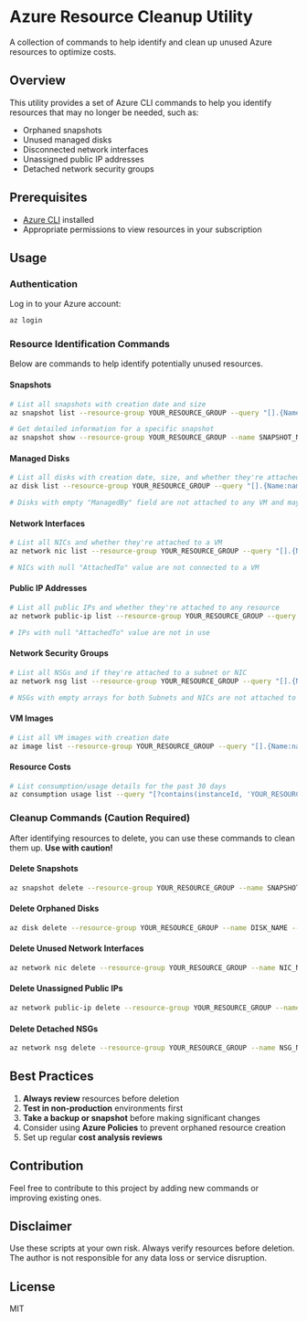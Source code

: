 # Azure Resource Cleanup Utility

A collection of commands to help identify and clean up unused Azure resources to optimize costs.

## Overview

This utility provides a set of Azure CLI commands to help you identify resources that may no longer be needed, such as:

- Orphaned snapshots
- Unused managed disks
- Disconnected network interfaces
- Unassigned public IP addresses
- Detached network security groups

## Prerequisites

- [Azure CLI](https://docs.microsoft.com/en-us/cli/azure/install-azure-cli) installed
- Appropriate permissions to view resources in your subscription

## Usage

### Authentication

Log in to your Azure account:

```bash
az login
```

### Resource Identification Commands

Below are commands to help identify potentially unused resources.

#### Snapshots

```bash
# List all snapshots with creation date and size
az snapshot list --resource-group YOUR_RESOURCE_GROUP --query "[].{Name:name, CreationDate:timeCreated, SizeGB:diskSizeGB, Location:location}" -o table

# Get detailed information for a specific snapshot
az snapshot show --resource-group YOUR_RESOURCE_GROUP --name SNAPSHOT_NAME
```

#### Managed Disks

```bash
# List all disks with creation date, size, and whether they're attached to a VM
az disk list --resource-group YOUR_RESOURCE_GROUP --query "[].{Name:name, CreationDate:timeCreated, SizeGB:diskSizeGB, ManagedBy:managedBy, Location:location}" -o table

# Disks with empty "ManagedBy" field are not attached to any VM and may be candidates for cleanup
```

#### Network Interfaces

```bash
# List all NICs and whether they're attached to a VM
az network nic list --resource-group YOUR_RESOURCE_GROUP --query "[].{Name:name, IPAddress:ipConfigurations[0].privateIpAddress, AttachedTo:virtualMachine.id, Location:location}" -o table

# NICs with null "AttachedTo" value are not connected to a VM
```

#### Public IP Addresses

```bash
# List all public IPs and whether they're attached to any resource
az network public-ip list --resource-group YOUR_RESOURCE_GROUP --query "[].{Name:name, IPAddress:ipAddress, AttachedTo:ipConfiguration.id, CreationDate:creationTime, Location:location}" -o table

# IPs with null "AttachedTo" value are not in use
```

#### Network Security Groups

```bash
# List all NSGs and if they're attached to a subnet or NIC
az network nsg list --resource-group YOUR_RESOURCE_GROUP --query "[].{Name:name, Subnets:subnets, NICs:networkInterfaces, Location:location}" -o table

# NSGs with empty arrays for both Subnets and NICs are not attached to anything
```

#### VM Images

```bash
# List all VM images with creation date
az image list --resource-group YOUR_RESOURCE_GROUP --query "[].{Name:name, CreationDate:tags.creationDate || 'N/A', Location:location}" -o table
```

#### Resource Costs

```bash
# List consumption/usage details for the past 30 days
az consumption usage list --query "[?contains(instanceId, 'YOUR_RESOURCE_GROUP')].{ResourceName:instanceName, ResourceType:resourceType, Cost:pretaxCost, Currency:currency, Date:usageEnd}" -o table
```

### Cleanup Commands (Caution Required)

After identifying resources to delete, you can use these commands to clean them up. **Use with caution!**

#### Delete Snapshots

```bash
az snapshot delete --resource-group YOUR_RESOURCE_GROUP --name SNAPSHOT_NAME --yes
```

#### Delete Orphaned Disks

```bash
az disk delete --resource-group YOUR_RESOURCE_GROUP --name DISK_NAME --yes
```

#### Delete Unused Network Interfaces

```bash
az network nic delete --resource-group YOUR_RESOURCE_GROUP --name NIC_NAME
```

#### Delete Unassigned Public IPs

```bash
az network public-ip delete --resource-group YOUR_RESOURCE_GROUP --name IP_NAME
```

#### Delete Detached NSGs

```bash
az network nsg delete --resource-group YOUR_RESOURCE_GROUP --name NSG_NAME
```

## Best Practices

1. **Always review** resources before deletion
2. **Test in non-production** environments first
3. **Take a backup or snapshot** before making significant changes
4. Consider using **Azure Policies** to prevent orphaned resource creation
5. Set up regular **cost analysis reviews**

## Contribution

Feel free to contribute to this project by adding new commands or improving existing ones.

## Disclaimer

Use these scripts at your own risk. Always verify resources before deletion. The author is not responsible for any data loss or service disruption.

## License

MIT
